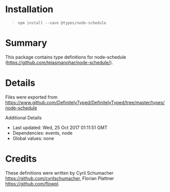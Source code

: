 # Installation
> `npm install --save @types/node-schedule`

# Summary
This package contains type definitions for node-schedule (https://github.com/tejasmanohar/node-schedule/).

# Details
Files were exported from https://www.github.com/DefinitelyTyped/DefinitelyTyped/tree/master/types/node-schedule

Additional Details
 * Last updated: Wed, 25 Oct 2017 01:11:51 GMT
 * Dependencies: events, node
 * Global values: none

# Credits
These definitions were written by Cyril Schumacher <https://github.com/cyrilschumacher>, Florian Plattner <https://github.com/flowpl>.

